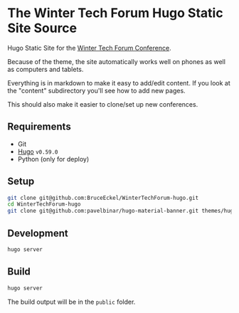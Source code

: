 # The Winter Tech Forum Hugo Static Site Source

Hugo Static Site for the [Winter Tech Forum Conference](https://www.WinterTechForum.com).

Because of the theme, the site automatically works well on phones as well as
computers and tablets.

Everything is in markdown to make it easy to add/edit content. If you look
at the "content" subdirectory you'll see how to add new pages.

This should also make it easier to clone/set up new conferences.

## Requirements

- Git
- [Hugo](https://gohugo.io/getting-started/installing/) `v0.59.0`
- Python (only for deploy)

## Setup

```bash
git clone git@github.com:BruceEckel/WinterTechForum-hugo.git
cd WinterTechForum-hugo
git clone git@github.com:pavelbinar/hugo-material-banner.git themes/hugo-material-banner
```

## Development

```bash
hugo server
```

## Build

```bash
hugo server
```

The build output will be in the `public` folder.
